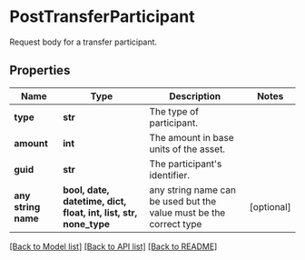 # PostTransferParticipant

Request body for a transfer participant.

## Properties
Name | Type | Description | Notes
------------ | ------------- | ------------- | -------------
**type** | **str** | The type of participant. | 
**amount** | **int** | The amount in base units of the asset. | 
**guid** | **str** | The participant&#39;s identifier. | 
**any string name** | **bool, date, datetime, dict, float, int, list, str, none_type** | any string name can be used but the value must be the correct type | [optional]

[[Back to Model list]](../README.md#documentation-for-models) [[Back to API list]](../README.md#documentation-for-api-endpoints) [[Back to README]](../README.md)


